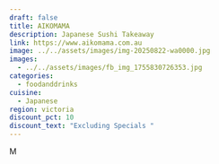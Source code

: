 ```yaml
---
draft: false
title: AIKOMAMA
description: Japanese Sushi Takeaway
link: https://www.aikomama.com.au
image: ../../assets/images/img-20250822-wa0000.jpg
images:
  - ../../assets/images/fb_img_1755830726353.jpg
categories:
  - foodanddrinks
cuisine:
  - Japanese
region: victoria
discount_pct: 10
discount_text: "Excluding Specials "
---
```

M
